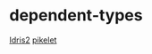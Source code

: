 # dependent-types

[Idris2](https://github.com/idris-lang/Idris2)
[pikelet](https://github.com/pikelet-lang/pikelet)
